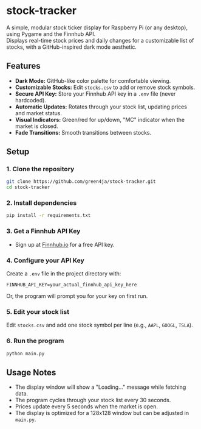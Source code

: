 # stock-tracker
A simple, modular stock ticker display for Raspberry Pi (or any desktop), using Pygame and the Finnhub API.  
Displays real-time stock prices and daily changes for a customizable list of stocks, with a GitHub-inspired dark mode aesthetic.

## Features

- **Dark Mode:** GitHub-like color palette for comfortable viewing.
- **Customizable Stocks:** Edit `stocks.csv` to add or remove stock symbols.
- **Secure API Key:** Store your Finnhub API key in a `.env` file (never hardcoded).
- **Automatic Updates:** Rotates through your stock list, updating prices and market status.
- **Visual Indicators:** Green/red for up/down, "MC" indicator when the market is closed.
- **Fade Transitions:** Smooth transitions between stocks.

## Setup

### 1. Clone the repository

```sh
git clone https://github.com/green4ja/stock-tracker.git
cd stock-tracker
```

### 2. Install dependencies

```sh
pip install -r requirements.txt
```

### 3. Get a Finnhub API Key

- Sign up at [Finnhub.io](https://finnhub.io/) for a free API key.

### 4. Configure your API Key

Create a `.env` file in the project directory with:
```
FINNHUB_API_KEY=your_actual_finnhub_api_key_here
```
Or, the program will prompt you for your key on first run.

### 5. Edit your stock list

Edit `stocks.csv` and add one stock symbol per line (e.g., `AAPL`, `GOOGL`, `TSLA`).

### 6. Run the program

```py
python main.py
```

## Usage Notes
- The display window will show a "Loading..." message while fetching data.
- The program cycles through your stock list every 30 seconds.
- Prices update every 5 seconds when the market is open.
- The display is optimized for a 128x128 window but can be adjusted in `main.py`.